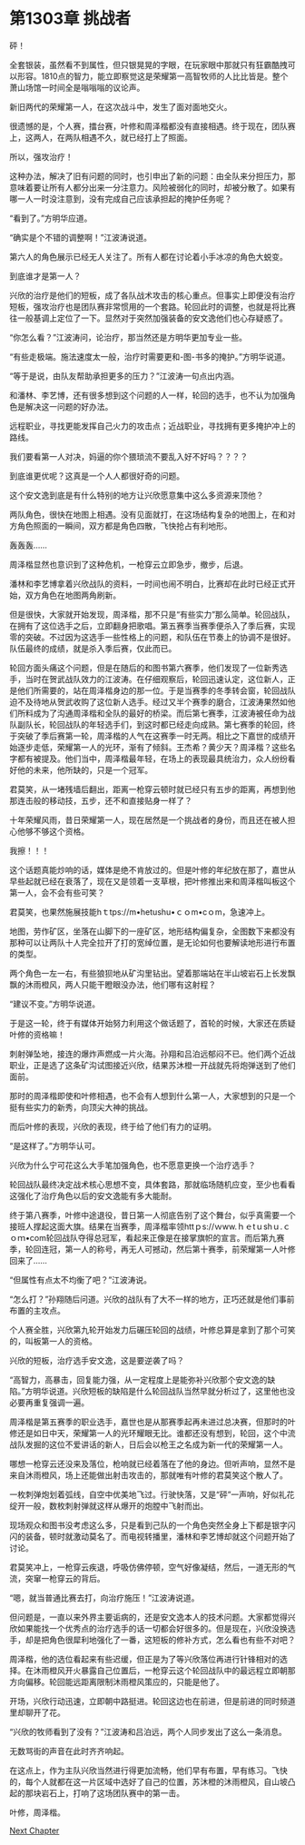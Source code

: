 # 第1303章 挑战者

砰！

全套银装，虽然看不到属性，但只银晃晃的字眼，在玩家眼中那就只有狂霸酷拽可以形容。1810点的智力，能立即察觉这是荣耀第一高智牧师的人比比皆是。整个萧山场馆一时间全是嗡嗡嗡的议论声。

新旧两代的荣耀第一人，在这次战斗中，发生了面对面地交火。

很遗憾的是，个人赛，擂台赛，叶修和周泽楷都没有直接相遇。终于现在，团队赛上，这两人，在两队相遇不久，就已经打上了照面。

所以，强攻治疗！

这种办法，解决了旧有问题的同时，也引申出了新的问题：由全队来分担压力，那意味着要让所有人都分出来一分注意力。风险被弱化的同时，却被分散了。如果有哪一人一时没注意到，没有完成自己应该承担起的掩护任务呢？

“看到了。”方明华应道。

“确实是个不错的调整啊！”江波涛说道。

第六人的角色展示已经无人关注了。所有人都在讨论着小手冰凉的角色大蜕变。

到底谁才是第一人？

兴欣的治疗是他们的短板，成了各队战术攻击的核心重点。但事实上即便没有治疗短板，强攻治疗也是团队赛非常惯用的一个套路。轮回此时的调整，也就是将比赛往一般基调上定位了一下。显然对于突然加强装备的安文逸他们也心存疑惑了。

“你怎么看？”江波涛问，论治疗，那当然还是方明华更加专业一些。

“有些走极端。施法速度太一般，治疗时需要更和-图-书多的掩护。”方明华说道。

“等于是说，由队友帮助承担更多的压力？”江波涛一句点出内涵。

和潘林、李艺博，还有很多想到这个问题的人一样，轮回的选手，也不认为加强角色是解决这一问题的好办法。

远程职业，寻找更能发挥自己火力的攻击点；近战职业，寻找拥有更多掩护冲上的路线。

我们要看第一人对决，妈逼的你个猥琐流不要乱入好不好吗？？？？

到底谁更优呢？这真是一个人人都很好奇的问题。

这个安文逸到底是有什么特别的地方让兴欣愿意集中这么多资源来顶他？

两队角色，很快在地图上相遇。没有见面就打，在这场结构复杂的地图上，在和对方角色照面的一瞬间，双方都是角色四散，飞快抢占有利地形。

轰轰轰……

周泽楷显然也意识到了这种危机，一枪穿云立即急步，撤步，后退。

潘林和李艺博拿着兴欣战队的资料，一时间也闹不明白，比赛却在此时已经正式开始，双方角色在地图两角刷新。

但是很快，大家就开始发现，周泽楷，那不只是“有些实力”那么简单。轮回战队，在拥有了这位选手之后，立即翻身把歌唱。第五赛季当赛季便杀入了季后赛，实现零的突破。不过因为这选手一些性格上的问题，和队伍在节奏上的协调不是很好。队伍最终的成绩，就是杀入季后赛，仅此而已。

轮回方面头痛这个问题，但是在随后的和图书第六赛季，他们发现了一位新秀选手，当时在贺武战队效力的江波涛。在仔细观察后，轮回迅速认定，这位新人，正是他们所需要的，站在周泽楷身边的那一位。于是当赛季的冬季转会窗，轮回战队迫不及待地从贺武收购了这位新人选手。经过又半个赛季的磨合，江波涛果然如他们所料成为了沟通周泽楷和全队的最好的桥梁。而后第七赛季，江波涛被任命为战队副队长，轮回战队的年轻选手们，到这时都已经走向成熟。第七赛季的轮回，终于突破了季后赛第一轮，周泽楷的人气在这赛季一时无两。相比之下嘉世的成绩开始逐步走低，荣耀第一人的光环，渐有了倾斜。王杰希？黄少天？周泽楷？这些名字都有被提及。他们当中，周泽楷最年轻，在场上的表现最具统治力，众人纷纷看好他的未来，他所缺的，只是一个冠军。

君莫笑，从一堵残墙后翻出，距离一枪穿云顿时就已经只有五步的距离，再想到他那连击般的移动技，五步，还不和直接贴身一样了？

十年荣耀风雨，昔日荣耀第一人，现在居然是一个挑战者的身份，而且还在被人担心他够不够这个资格。

我擦！！！

这个话题真能炒响的话，媒体是绝不肯放过的。但是叶修的年纪放在那了，嘉世从早些起就已经在衰落了，现在又是领着一支草根，把叶修推出来和周泽楷叫板这个第一人，会不会有些可笑？

君莫笑，也果然施展技能hｔtps://m•hetushu•ｃｏm•cｏm，急速冲上。

地图，劳作矿区，坐落在山脚下的一座矿区，地形结构偏复杂，全图数下来都没有那种可以让两队十人完全拉开了打的宽绰位置，是无论如何也要解读地形进行布置的类型。

两个角色一左一右，有些狼狈地从矿沟里钻出。望着那端站在半山坡岩石上长发飘飘的沐雨橙风，两人只能干瞪眼没办法，他们哪有这射程？

“建议不变。”方明华说道。

于是这一轮，终于有媒体开始努力利用这个做话题了，首轮的时候，大家还在质疑叶修的资格嘛！

刺射弹坠地，接连的爆炸声燃成一片火海。孙翔和吕泊远郁闷不已。他们两个近战职业，正是选了这条矿沟试图接近兴欣，结果苏沐橙一开战就先将炮弹送到了他们面前。

那时的周泽楷即使和叶修相遇，也不会有人想到什么第一人，大家想到的只是一个挺有些实力的新秀，向顶尖大神的挑战。

而后叶修的表现，兴欣的表现，终于给了他们有力的证明。

“是这样了。”方明华认可。

兴欣为什么宁可花这么大手笔加强角色，也不愿意更换一个治疗选手？

轮回战队最终决定战术核心思想不变，具体套路，那就临场随机应变，至少也看看这强化了治疗角色以后的安文逸能有多大能耐。

终于第八赛季，叶修中途退役，昔日第一人彻底告别了这个舞台，似乎真需要一个接班人撑起这面大旗。结果在当赛季，周泽楷率领httｐs://ｗww.ｈｅtｕshｕ.ｃｏｍ•com轮回战队夺得总冠军，看起来正像是在接掌旗帜的宣言。而后第九赛季，轮回连冠，第一人的称号，再无人可撼动，然后第十赛季，前荣耀第一人叶修回来了……

“但属性有点太不均衡了吧？”江波涛说。

“怎么打？”孙翔随后问道。兴欣的战队有了大不一样的地方，正巧还就是他们事前布置的主攻点。

个人赛全胜，兴欣第九轮开始发力后碾压轮回的战绩，叶修总算是拿到了那个可笑的，叫板第一人的资格。

兴欣的短板，治疗选手安文逸，这是要逆袭了吗？

“高智力，高暴击，回复能力强，从一定程度上是能弥补兴欣那个安文逸的缺陷。”方明华说道。兴欣短板的缺陷是什么轮回战队当然早就分析过了，这里他也没必要再重复强调一遍。

周泽楷是第五赛季的职业选手，嘉世也是从那赛季起再未进过总决赛，但那时的叶修还是如日中天，荣耀第一人的光环耀眼无比。谁都还没有想到，轮回，这个中流战队发掘的这位不爱讲话的新人，日后会以枪王之名成为新一代的荣耀第一人。

哪想一枪穿云还没来及落位，枪响就已经着落在了他的身边。但听声响，显然不是来自沐雨橙风，场上还能做出射击攻击的，那就唯有叶修的君莫笑这个散人了。

一枚刺弹炮划着弧线，自空中优美地飞过。行驶快落，又是“砰”一声响，好似礼花绽开一般，数枚刺射弹就这样从爆开的炮膛中飞射而出。

现场观众和图书没考虑这么多，只是看到己队的一个角色突然全身上下都是银字闪闪的装备，顿时就激动莫名了。而电视转播里，潘林和李艺博却就这个问题开始了讨论。

君莫笑冲上，一枪穿云疾退，呼吸仿佛停顿，空气好像凝结，然后，一道无形的气流，突窜一枪穿云的背后。

“嗯，就当普通比赛去打，向治疗施压！”江波涛说道。

但问题是，一直以来外界主要诟病的，还是安文逸本人的技术问题。大家都觉得兴欣如果能找一个优秀点的治疗选手的话一切都会好很多的。但是现在，兴欣没换选手，却是把角色很犀利地强化了一番，这短板的修补方式，怎么看也有些不对吧？

周泽楷，他的选位看起来有些迟缓，但正是为了等兴欣落位再进行针锋相对的选择。在沐雨橙风开火暴露自己位置后，一枪穿云这个轮回战队中的最远程立即朝那方向偏移。轮回能远距离限制沐雨橙风策应的，只能是他了。

开场，兴欣行动迅速，立即朝中路挺进。轮回这边也在前进，但是前进的同时频道里却聊开了花。

“兴欣的牧师看到了没有？”江波涛和吕泊远，两个人同步发出了这么一条消息。

无数骂街的声音在此时齐齐响起。

在这点上，作为主队兴欣当然进行得更加流畅，他们早有布置，早有练习。飞快的，每个人就都在这一片区域中选好了自己的位置，苏沐橙的沐雨橙风，自山坡凸起的那块岩石上，打响了这场团队赛中的第一击。

叶修，周泽楷。



[Next Chapter](%E7%AC%AC1304%E7%AB%A0%20%E6%9C%9F%E5%BE%85%E5%B7%B2%E4%B9%85%E7%9A%84%E5%9C%BA%E9%9D%A2.md)